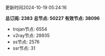 更新时间2024-10-19 05:24:16

**总订阅: 2383**
**总节点: 50227**
**有效节点: 38096**
- trojan节点: 6554
- v2ray节点: 28935
- ss节点: 2576
- ssr节点: 31
